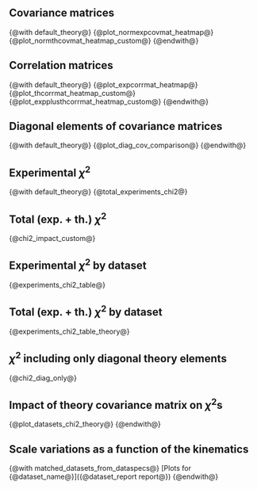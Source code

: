 Covariance matrices
-------------------
{@with default_theory@}
   {@plot_normexpcovmat_heatmap@}
   {@plot_normthcovmat_heatmap_custom@}
{@endwith@}

Correlation matrices
--------------------
{@with default_theory@}
   {@plot_expcorrmat_heatmap@}
   {@plot_thcorrmat_heatmap_custom@}
   {@plot_expplusthcorrmat_heatmap_custom@}
{@endwith@}

Diagonal elements of covariance matrices
----------------------------------------
{@with default_theory@}
   {@plot_diag_cov_comparison@}
{@endwith@}

Experimental $\chi^2$
---------------------
{@with default_theory@}
   {@total_experiments_chi2@}

Total (exp. + th.) $\chi^2$
---------------------------
   {@chi2_impact_custom@}

Experimental $\chi^2$ by dataset
--------------------------------
   {@experiments_chi2_table@}

Total (exp. + th.) $\chi^2$ by dataset
--------------------------------------
   {@experiments_chi2_table_theory@}

$\chi^2$ including only diagonal theory elements
------------------------------------------------
   {@chi2_diag_only@}

Impact of theory covariance matrix on $\chi^2$s
-----------------------------------------------
   {@plot_datasets_chi2_theory@}
{@endwith@}

Scale variations as a function of the kinematics
------------------------------------------------
{@with matched_datasets_from_dataspecs@}
   [Plots for {@dataset_name@}]({@dataset_report report@})
{@endwith@}
